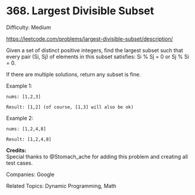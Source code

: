 # 368. Largest Divisible Subset

Difficulty: Medium

https://leetcode.com/problems/largest-divisible-subset/description/

Given a set of distinct positive integers, find the largest subset such that every pair (Si, Sj) of elements in this subset satisfies: Si % Sj = 0 or Sj % Si = 0.

If there are multiple solutions, return any subset is fine.

Example 1:
```
nums: [1,2,3]

Result: [1,2] (of course, [1,3] will also be ok)
```
Example 2:
```
nums: [1,2,4,8]

Result: [1,2,4,8]
```

**Credits:**  
Special thanks to @Stomach_ache for adding this problem and creating all test cases.

Companies: Google

Related Topics: Dynamic Programming, Math
